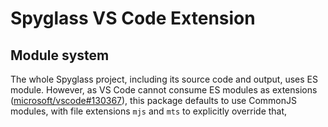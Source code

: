 # Spyglass VS Code Extension

## Module system

The whole Spyglass project, including its source code and output, uses ES module.
However, as VS Code cannot consume ES modules as extensions ([microsoft/vscode#130367](https://github.com/microsoft/vscode/issues/130367)),
this package defaults to use CommonJS modules, with file extensions `mjs` and `mts` to explicitly override that,
